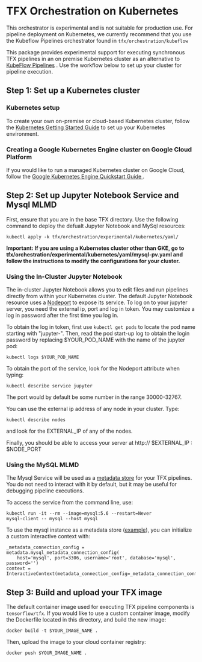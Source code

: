# TFX Orchestration on Kubernetes

This orchestrator is experimental and is not suitable for production use.
For pipeline deployment on Kubernetes, we currently recommend that you
use the Kubeflow Pipelines orchestrator found in `tfx/orchestration/kubeflow`

This package provides experimental support for executing synchronous TFX
pipelines in an on premise Kubernetes cluster as an alternative to [KubeFlow 
Pipelines](https://www.kubeflow.org/docs/pipelines/overview/pipelines-overview/)
. Use the workflow below to set up your cluster for pipeline execution.

## Step 1: Set up a Kubernetes cluster

### Kubernetes setup
To create your own on-premise or cloud-based Kubernetes cluster, follow the
[Kubernetes Getting Started Guide](https://kubernetes.io/docs/setup/) to set up
your Kubernetes environment.

### Creating a Google Kubernetes Engine cluster on Google Cloud Platform
If you would like to run a managed Kubernetes cluster on Google Cloud, follow
the [Google Kubernetes Engine Quickstart Guide
](https://cloud.google.com/kubernetes-engine/docs/quickstart).

## Step 2: Set up Jupyter Notebook Service and Mysql MLMD

First, ensure that you are in the base TFX directory. Use the following command
to deploy the defualt Jupyter Notebook and MySql resources:
```
kubectl apply -k tfx/orchestration/experimental/kubernetes/yaml/
```
**Important: If you are using a Kubernetes cluster other than GKE, go to
tfx/orchestration/experimental/kubernetes/yaml/mysql-pv.yaml and follow the
instructions to modify the configurations for your cluster.**

### Using the In-Cluster Jupyter Notebook
The in-cluster Jupyter Notebook allows you to edit files and run pipelines
directly from within your Kubernetes cluster. The default Jupyter Notebook
resource uses a
[Nodeport](https://cloud.google.com/kubernetes-engine/docs/how-to/exposing-apps#creating_a_service_of_type_nodeport)
to expose its service.
To log on to your jupyter server, you need the external ip, port and log in
token. You may customize a log in password after the first time you log in.

To obtain the log in token, first use `kubectl get pods` to locate the pod name
starting with "jupyter-". Then, read the pod start-up log to obtain the login
password by replacing $YOUR_POD_NAME with the name of the jupyter pod:
```
kubectl logs $YOUR_POD_NAME
```

To obtain the port of the service, look for the Nodeport attribute when typing:
```
kubectl describe service jupyter
```
The port would by default be some number in the range 30000-32767.

You can use the external ip address of any node in your cluster. Type:
```
kubectl describe nodes
```
and look for the EXTERNAL_IP of any of the nodes.

Finally, you should be able to access your server at
http:// $EXTERNAL_IP : $NODE_PORT

### Using the MySQL MLMD
The Mysql Service will be used as a
[metadata store](https://www.tensorflow.org/tfx/guide/mlmd) for your TFX pipelines. You do not
need to interact with it by default, but it may be useful for debugging
pipeline executions.

To access the service from the command line, use:
```
kubectl run -it --rm --image=mysql:5.6 --restart=Never
mysql-client -- mysql --host mysql
```

To use the mysql instance as a metadata store
([example](https://github.com/tensorflow/tfx/blob/master/tfx/examples/chicago_taxi_pipeline/taxi_pipeline_interactive.ipynb)),
you can initialize a custom interactive context with:

```
_metadata_connection_config = metadata.mysql_metadata_connection_config(
    host='mysql', port=3306, username='root', database='mysql', password='')
context = InteractiveContext(metadata_connection_config=_metadata_connection_config)
```

## Step 3: Build and upload your TFX image

The default container image used for executing TFX pipeline components is
`tensorflow/tfx`. If you would like to use a custom container image, modify
the Dockerfile located in this directory, and build the new image:

```
docker build -t $YOUR_IMAGE_NAME .
```

Then, upload the image to your cloud container registry:

```
docker push $YOUR_IMAGE_NAME .
```

